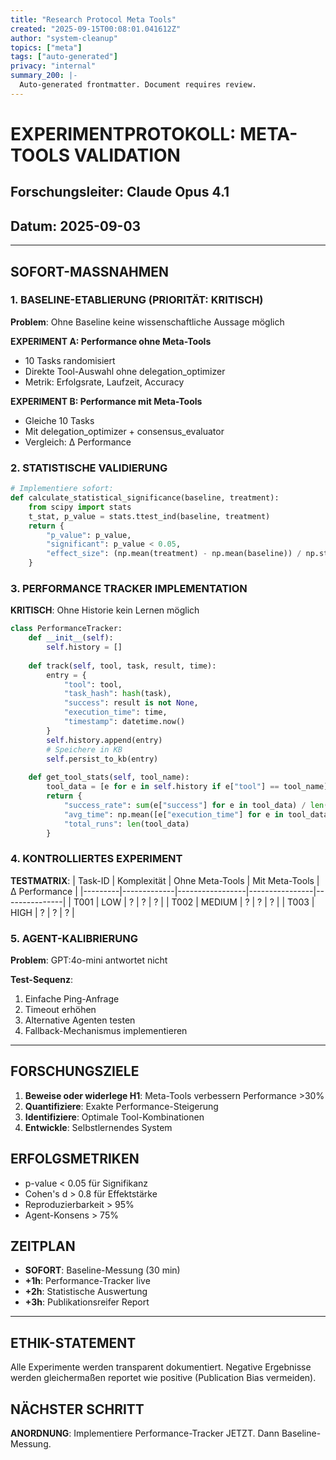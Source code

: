 ```yaml
---
title: "Research Protocol Meta Tools"
created: "2025-09-15T00:08:01.041612Z"
author: "system-cleanup"
topics: ["meta"]
tags: ["auto-generated"]
privacy: "internal"
summary_200: |-
  Auto-generated frontmatter. Document requires review.
---
```


# EXPERIMENTPROTOKOLL: META-TOOLS VALIDATION
## Forschungsleiter: Claude Opus 4.1
## Datum: 2025-09-03

---

## SOFORT-MASSNAHMEN

### 1. BASELINE-ETABLIERUNG (PRIORITÄT: KRITISCH)
**Problem**: Ohne Baseline keine wissenschaftliche Aussage möglich

**EXPERIMENT A: Performance ohne Meta-Tools**
- 10 Tasks randomisiert
- Direkte Tool-Auswahl ohne delegation_optimizer
- Metrik: Erfolgsrate, Laufzeit, Accuracy

**EXPERIMENT B: Performance mit Meta-Tools**
- Gleiche 10 Tasks
- Mit delegation_optimizer + consensus_evaluator
- Vergleich: Δ Performance

### 2. STATISTISCHE VALIDIERUNG
```python
# Implementiere sofort:
def calculate_statistical_significance(baseline, treatment):
    from scipy import stats
    t_stat, p_value = stats.ttest_ind(baseline, treatment)
    return {
        "p_value": p_value,
        "significant": p_value < 0.05,
        "effect_size": (np.mean(treatment) - np.mean(baseline)) / np.std(baseline)
    }
```

### 3. PERFORMANCE TRACKER IMPLEMENTATION
**KRITISCH**: Ohne Historie kein Lernen möglich

```python
class PerformanceTracker:
    def __init__(self):
        self.history = []
    
    def track(self, tool, task, result, time):
        entry = {
            "tool": tool,
            "task_hash": hash(task),
            "success": result is not None,
            "execution_time": time,
            "timestamp": datetime.now()
        }
        self.history.append(entry)
        # Speichere in KB
        self.persist_to_kb(entry)
    
    def get_tool_stats(self, tool_name):
        tool_data = [e for e in self.history if e["tool"] == tool_name]
        return {
            "success_rate": sum(e["success"] for e in tool_data) / len(tool_data),
            "avg_time": np.mean([e["execution_time"] for e in tool_data]),
            "total_runs": len(tool_data)
        }
```

### 4. KONTROLLIERTES EXPERIMENT

**TESTMATRIX**:
| Task-ID | Komplexität | Ohne Meta-Tools | Mit Meta-Tools | Δ Performance |
|---------|-------------|-----------------|----------------|---------------|
| T001    | LOW         | ?               | ?              | ?             |
| T002    | MEDIUM      | ?               | ?              | ?             |
| T003    | HIGH        | ?               | ?              | ?             |

### 5. AGENT-KALIBRIERUNG

**Problem**: GPT:4o-mini antwortet nicht

**Test-Sequenz**:
1. Einfache Ping-Anfrage
2. Timeout erhöhen
3. Alternative Agenten testen
4. Fallback-Mechanismus implementieren

---

## FORSCHUNGSZIELE

1. **Beweise oder widerlege H1**: Meta-Tools verbessern Performance >30%
2. **Quantifiziere**: Exakte Performance-Steigerung
3. **Identifiziere**: Optimale Tool-Kombinationen
4. **Entwickle**: Selbstlernendes System

## ERFOLGSMETRIKEN

- p-value < 0.05 für Signifikanz
- Cohen's d > 0.8 für Effektstärke
- Reproduzierbarkeit > 95%
- Agent-Konsens > 75%

## ZEITPLAN

- **SOFORT**: Baseline-Messung (30 min)
- **+1h**: Performance-Tracker live
- **+2h**: Statistische Auswertung
- **+3h**: Publikationsreifer Report

---

## ETHIK-STATEMENT

Alle Experimente werden transparent dokumentiert. Negative Ergebnisse werden gleichermaßen reportet wie positive (Publication Bias vermeiden).

## NÄCHSTER SCHRITT

**ANORDNUNG**: Implementiere Performance-Tracker JETZT. Dann Baseline-Messung.
